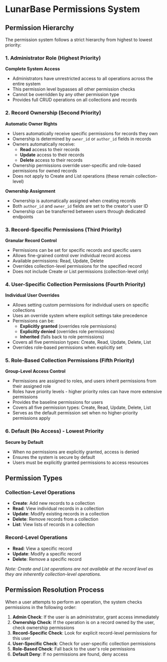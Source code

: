 # LunarBase Permissions System

## Permission Hierarchy

The permission system follows a strict hierarchy from highest to lowest priority:

### 1. Administrator Role (Highest Priority)

**Complete System Access**
- Administrators have unrestricted access to all operations across the entire system
- This permission level bypasses all other permission checks
- Cannot be overridden by any other permission type
- Provides full CRUD operations on all collections and records

### 2. Record Ownership (Second Priority)

**Automatic Owner Rights**
- Users automatically receive specific permissions for records they own
- Ownership is determined by `owner_id` or `author_id` fields in records
- Owners automatically receive:
  - **Read** access to their records
  - **Update** access to their records  
  - **Delete** access to their records
- Ownership permissions override user-specific and role-based permissions for owned records
- Does not apply to Create and List operations (these remain collection-level)

**Ownership Assignment**
- Ownership is automatically assigned when creating records
- Both `author_id` and `owner_id` fields are set to the creator's user ID
- Ownership can be transferred between users through dedicated endpoints

### 3. Record-Specific Permissions (Third Priority)

**Granular Record Control**
- Permissions can be set for specific records and specific users
- Allows fine-grained control over individual record access
- Available permissions: Read, Update, Delete
- Overrides collection-level permissions for the specified record
- Does not include Create or List permissions (collection-level only)

### 4. User-Specific Collection Permissions (Fourth Priority)

**Individual User Overrides**
- Allows setting custom permissions for individual users on specific collections
- Uses an override system where explicit settings take precedence
- Permissions can be:
  - **Explicitly granted** (overrides role permissions)
  - **Explicitly denied** (overrides role permissions)
  - **Inherited** (falls back to role permissions)
- Covers all five permission types: Create, Read, Update, Delete, List
- Overrides role-based permissions when explicitly set

### 5. Role-Based Collection Permissions (Fifth Priority)

**Group-Level Access Control**
- Permissions are assigned to roles, and users inherit permissions from their assigned role
- Roles have priority levels - higher priority roles can have more extensive permissions
- Provides the baseline permissions for users
- Covers all five permission types: Create, Read, Update, Delete, List
- Serves as the default permission set when no higher-priority permissions apply

### 6. Default (No Access) - Lowest Priority

**Secure by Default**
- When no permissions are explicitly granted, access is denied
- Ensures the system is secure by default
- Users must be explicitly granted permissions to access resources

## Permission Types

### Collection-Level Operations
- **Create**: Add new records to a collection
- **Read**: View individual records in a collection
- **Update**: Modify existing records in a collection
- **Delete**: Remove records from a collection
- **List**: View lists of records in a collection

### Record-Level Operations
- **Read**: View a specific record
- **Update**: Modify a specific record
- **Delete**: Remove a specific record

*Note: Create and List operations are not available at the record level as they are inherently collection-level operations.*

## Permission Resolution Process

When a user attempts to perform an operation, the system checks permissions in the following order:

1. **Admin Check**: If the user is an administrator, grant access immediately
2. **Ownership Check**: If the operation is on a record owned by the user, check ownership permissions
3. **Record-Specific Check**: Look for explicit record-level permissions for this user
4. **User-Specific Check**: Check for user-specific collection permissions
5. **Role-Based Check**: Fall back to the user's role permissions
6. **Default Deny**: If no permissions are found, deny access